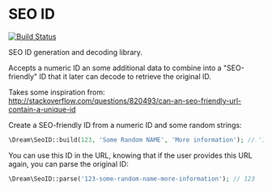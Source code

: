 # SEO ID
[![Build Status](https://travis-ci.org/dream-group/seo-id.svg?branch=1.0.0)](https://travis-ci.org/dream-group/seo-id)

SEO ID generation and decoding library.

Accepts a numeric ID an some additional data to combine into a "SEO-friendly" ID that it later can decode to retrieve the original ID.

Takes some inspiration from:
http://stackoverflow.com/questions/820493/can-an-seo-friendly-url-contain-a-unique-id

Create a SEO-friendly ID from a numeric ID and some random strings:

```php
\Dream\SeoID::build(123, 'Some Random NAME', 'More information'); // '123-some-random-name-more-information'
```

You can use this ID in the URL, knowing that if the user provides this URL again, you can parse the original ID:

```php
\Dream\SeoID::parse('123-some-random-name-more-information'); // 123
```
